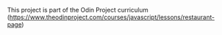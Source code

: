This project is part of the Odin Project curriculum
(https://www.theodinproject.com/courses/javascript/lessons/restaurant-page)